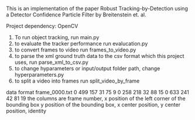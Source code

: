 This is an implementation of the paper Robust Tracking-by-Detection using a Detector Confidence Particle Filter by Breitenstein et. al.

Project dependency: OpenCV
1. To run object tracking, run main.py
2. to evaluate the tracker performance run evalucation.py
3. to convert frames to video run frames_to_video.py
4. to parse the xml ground truth data to the csv format which this project uses, run parse_xml_to_csv.py
5. to change hyparameters or input/output folder path, change hyperparameters.py
6. to split a video into frames run split_video_by_frame

data format
frame_0000.txt
0 499 157 31 75 9
0 258 218 32 88 15
0 633 241 42 81 19
the columns are
frame number, x position of the left corner of the bounding box y position of the bounding box, x center position, y center position, identity